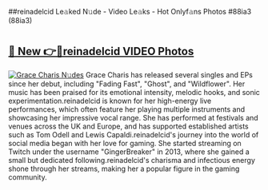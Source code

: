 ##reinadelcid Le𝚊ked N𝚞de - Video Le𝚊ks - Hot Onlyf𝚊ns Photos #88ia3 (88ia3)

# <h2><a href="https://mediaupload.pro?title=reinadelcid&ref=9FEB">🔗 New 👉🔴reinadelcid VIDEO Photos</a></h2>

[![Grace Charis N𝚞des](https://i.imgur.com/rIISA9y.gif)](https://mediaupload.pro?title=reinadelcid&ref=9FEB)
Grace Charis has released several singles and EPs since her debut, including "Fading Fast", "Ghost", and "Wildflower". Her music has been praised for its emotional intensity, melodic hooks, and sonic experimentation.reinadelcid is known for her high-energy live performances, which often feature her playing multiple instruments and showcasing her impressive vocal range. She has performed at festivals and venues across the UK and Europe, and has supported established artists such as Tom Odell and Lewis Capaldi.reinadelcid's journey into the world of social media began with her love for gaming. She started streaming on Twitch under the username "GingerBreaker" in 2013, where she gained a small but dedicated following.reinadelcid's charisma and infectious energy shone through her streams, making her a popular figure in the gaming community.
